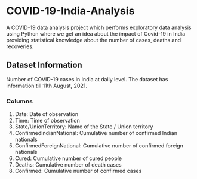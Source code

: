 # COVID-19-India-Analysis

A COVID-19 data analysis project which performs exploratory data analysis using Python where we get an idea about the impact of Covid-19 in India providing statistical knowledge about the number of cases, deaths and recoveries.

## Dataset Information
Number of COVID-19 cases in India at daily level. The dataset has information till 11th August, 2021.

### Columns

1. Date: Date of observation
2. Time: Time of observation
3. State/UnionTerritory: Name of the State / Union territory
4. ConfirmedIndianNational: Cumulative number of confirmed Indian nationals
5. ConfirmedForeignNational: Cumulative number of confirmed foreign nationals
6. Cured: Cumulative number of cured people
7. Deaths: Cumulative number of death cases
8. Confirmed: Cumulative number of confirmed cases
